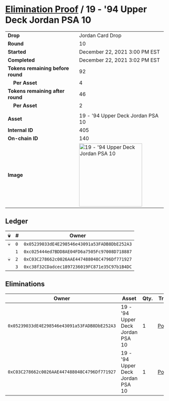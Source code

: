 # [Elimination Proof](./readme.md) / 19 - &#039;94 Upper Deck Jordan PSA 10

|||
|---|---|
| **Drop** | Jordan Card Drop |
| **Round** | 10 |
| **Started** | December 22, 2021 3:00 PM EST |
| **Completed** | December 22, 2021 3:02 PM EST |
| **Tokens remaining before round** | 92 |
| **&nbsp;&nbsp;&nbsp;&nbsp;Per Asset** | 4 |
| **Tokens remaining after round** | 46 |
| **&nbsp;&nbsp;&nbsp;&nbsp;Per Asset** | 2 |
| | |
| **Asset** | 19 - &#039;94 Upper Deck Jordan PSA 10 |
| **Internal ID** | 405 |
| **On-chain ID** | 140 |
| **Image** | <img src="https://tcdn.blokpax.com/95149d1f-626c-48bf-ac26-a998b170e33d/ce10f769a8785e717e92690af6a9e85bd5be0fbca4e6e73aaa8859f84681ef0f.jpg" height="200" alt="19 - &#039;94 Upper Deck Jordan PSA 10" /> |

## Ledger

| 💀 | # | Owner |
| --- | --- | --- |
| 💀 | `0` | `0x05239033dE4E298546e43091a53FADB8DbE252A3` |
|  | `1` | `0xc025444ed7BDD8AE04FD6a7505Fc97008D718887` |
| 💀 | `2` | `0xC03C278662c0026AAE447488048C4796Df771927` |
|  | `3` | `0xc38f32CDadcec1897236019FC871e35C97b1B4DC` |


## Eliminations

| Owner | Asset | Qty. | Transaction |
| --- | --- | --- | --- |
| `0x05239033dE4E298546e43091a53FADB8DbE252A3` | 19 - '94 Upper Deck Jordan PSA 10 | 1 | [Polygonscan](https://polygonscan.com/tx/0x487b6b8e098f903e7a290f7b7bc21b1fe65be60487bfa27124277b637b1ebe42) |
| `0xC03C278662c0026AAE447488048C4796Df771927` | 19 - '94 Upper Deck Jordan PSA 10 | 1 | [Polygonscan](https://polygonscan.com/tx/0x3bc55a2a59dd4799d5df8833600f2cea04d6273e969b29325c2e4b8f354d2226) |
